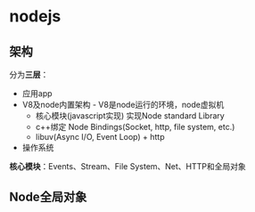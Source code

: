 # nodejs

## 架构

分为**三层**：

- 应用app
- V8及node内置架构 - V8是node运行的环境，node虚拟机
  - 核心模块(javascript实现) 实现Node standard Library
  - c++绑定 Node Bindings(Socket, http, file system, etc.)
  - libuv(Async I/O, Event Loop) + http
- 操作系统

**核心模块**：Events、Stream、File System、Net、HTTP和全局对象

## Node全局对象

